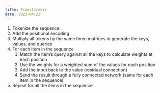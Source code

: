 ```yaml
---
title: Transformers
date: 2023-04-23
---
```


1. Tokenize the sequence
2. Add the positional encoding
3. Multiply all tokens by the same three matrices to generate the keys, values, and queries
4. For each item in the sequence
   1. Match the item’s query against all the keys to calculate weights at each position
   2. Use the weights for a weighted sum of the values for each position
   3. Add the input back to the value (residual connection)
   4. Send the result through a fully connected network (same for each item in the sequence)
5. Repeat for all the items in the sequence